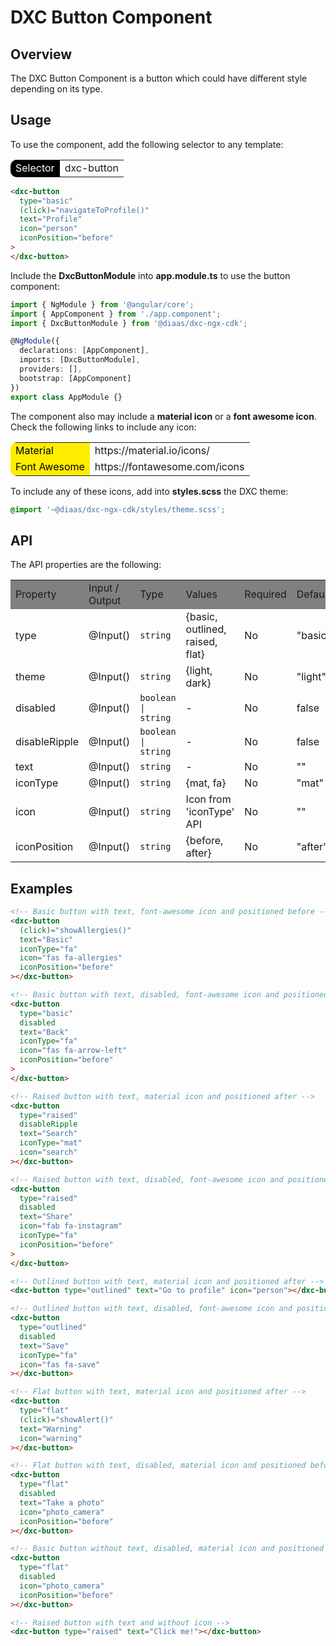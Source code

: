 # DXC Button Component

## Overview

The DXC Button Component is a button which could have different style depending on its type.

## Usage

To use the component, add the following selector to any template:

<table style="border-radius: 10px">
    <tr>
        <td style="background-color: black; color: white">Selector</td>
        <td>dxc-button</td>
    </tr>
</table>

```html
<dxc-button
  type="basic"
  (click)="navigateToProfile()"
  text="Profile"
  icon="person"
  iconPosition="before"
>
</dxc-button>
```

Include the **DxcButtonModule** into **app.module.ts** to use the button component:

```ts
import { NgModule } from '@angular/core';
import { AppComponent } from './app.component';
import { DxcButtonModule } from '@diaas/dxc-ngx-cdk';

@NgModule({
  declarations: [AppComponent],
  imports: [DxcButtonModule],
  providers: [],
  bootstrap: [AppComponent]
})
export class AppModule {}
```

The component also may include a **material icon** or a **font awesome icon**. Check the following links to include any icon:

<table style="border-radius: 10px">
    <tr>
        <td style="background-color: #ffed00; color: black">Material</td>
        <td>https://material.io/icons/</td>
    </tr>
    <tr>
        <td style="background-color: #ffed00; color: black">Font Awesome</td>
        <td>https://fontawesome.com/icons</td>
    </tr>
</table>

To include any of these icons, add into **styles.scss** the DXC theme:

```scss
@import '~@diaas/dxc-ngx-cdk/styles/theme.scss';
```

## API

The API properties are the following:

<table>
    <tr style="background-color: grey">
        <td>Property</td>
        <td>Input / Output</td>
        <td>Type</td>
        <td>Values</td>
        <td>Required</td>
        <td>Default</td>
    </tr>
    <tr>
        <td>type</td>
        <td>@Input()</td>
        <td><code>string</code></td>
        <td>{basic, outlined, raised, flat}</td>
        <td>No</td>
        <td>"basic"</td>
    </tr>
    <tr>
        <td>theme</td>
        <td>@Input()</td>
        <td><code>string</code></td>
        <td>{light, dark}</td>
        <td>No</td>
        <td>"light"</td>
    </tr>
    <tr>
        <td>disabled</td>
        <td>@Input()</td>
        <td><code>boolean | string</code></td>
        <td>-</td>
        <td>No</td>
        <td>false</td>
    </tr>
    <tr>
        <td>disableRipple</td>
        <td>@Input()</td>
        <td><code>boolean | string</code></td>
        <td>-</td>
        <td>No</td>
        <td>false</td>
    </tr>
    <tr>
        <td>text</td>
        <td>@Input()</td>
        <td><code>string</code></td>
        <td>-</td>
        <td>No</td>
        <td>""</td>
    </tr>
    <tr>
        <td>iconType</td>
        <td>@Input()</td>
        <td><code>string</code></td>
        <td>{mat, fa}</td>
        <td>No</td>
        <td>"mat"</td>
    </tr>
    <tr>
        <td>icon</td>
        <td>@Input()</td>
        <td><code>string</code></td>
        <td>Icon from 'iconType' API</td>
        <td>No</td>
        <td>""</td>
    </tr>
    <tr>
        <td>iconPosition</td>
        <td>@Input()</td>
        <td><code>string</code></td>
        <td>{before, after}</td>
        <td>No</td>
        <td>"after"</td>
    </tr>
</table>

## Examples

```html
<!-- Basic button with text, font-awesome icon and positioned before -->
<dxc-button
  (click)="showAllergies()"
  text="Basic"
  iconType="fa"
  icon="fas fa-allergies"
  iconPosition="before"
></dxc-button>

<!-- Basic button with text, disabled, font-awesome icon and positioned before -->
<dxc-button
  type="basic"
  disabled
  text="Back"
  iconType="fa"
  icon="fas fa-arrow-left"
  iconPosition="before"
>
</dxc-button>

<!-- Raised button with text, material icon and positioned after -->
<dxc-button
  type="raised"
  disableRipple
  text="Search"
  iconType="mat"
  icon="search"
></dxc-button>

<!-- Raised button with text, disabled, font-awesome icon and positioned before -->
<dxc-button
  type="raised"
  disabled
  text="Share"
  icon="fab fa-instagram"
  iconType="fa"
  iconPosition="before"
>
</dxc-button>

<!-- Outlined button with text, material icon and positioned after -->
<dxc-button type="outlined" text="Go to profile" icon="person"></dxc-button>

<!-- Outlined button with text, disabled, font-awesome icon and positioned after -->
<dxc-button
  type="outlined"
  disabled
  text="Save"
  iconType="fa"
  icon="fas fa-save"
></dxc-button>

<!-- Flat button with text, material icon and positioned after -->
<dxc-button
  type="flat"
  (click)="showAlert()"
  text="Warning"
  icon="warning"
></dxc-button>

<!-- Flat button with text, disabled, material icon and positioned before -->
<dxc-button
  type="flat"
  disabled
  text="Take a photo"
  icon="photo_camera"
  iconPosition="before"
></dxc-button>

<!-- Basic button without text, disabled, material icon and positioned before -->
<dxc-button
  type="flat"
  disabled
  icon="photo_camera"
  iconPosition="before"
></dxc-button>

<!-- Raised button with text and without icon -->
<dxc-button type="raised" text="Click me!"></dxc-button>
```
